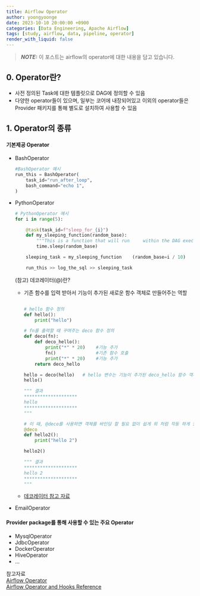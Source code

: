 ```yaml
---
title: Airflow Operator
author: yoongyoonge
date: 2023-10-10 20:00:00 +0900
categories: [Data Engineering, Apache Airflow]
tags: [study, airflow, data, pipeline, operator]
render_with_liquid: false
---
```


> **_NOTE:_** 이 포스트는 airflow의 operator에 대한 내용을 담고 있습니다.


## 0. Operator란?

- 사전 정의된 Task에 대한 템플릿으로 DAG에 정의할 수 있음
- 다양한 operator들이 있으며, 일부는 코어에 내장되어있고 이외의 operator들은 Provider 패키지를 통해 별도로 설치하여 사용할 수 있음

## 1. Operator의 종류
#### 기본제공 Operator
- BashOperator

    ```python
    #BashOperator 예시
    run_this = BashOperator(
        task_id="run_after_loop",
        bash_command="echo 1",
    )
    ```

- PythonOperator
    ```python
    # PythonOperator 예시
    for i in range(5):
    
        @task(task_id=f"sleep_for_{i}")
        def my_sleeping_function(random_base):
            """This is a function that will run     within the DAG execution"""
            time.sleep(random_base)
    
        sleeping_task = my_sleeping_function    (random_base=i / 10)
    
        run_this >> log_the_sql >> sleeping_task
    ```
    (참고) 데코레이터(@)란?
    - 기존 함수를 입력 받아서 기능이 추가된 새로운 함수 객체로 만들어주는 역할

        ```python
    
        # hello 함수 정의
        def hello():
            print("hello")
    
        # fn를 출력할 때 꾸며주는 deco 함수 정의
        def deco(fn):
            def deco_hello():
                print("*" * 20)    #기능 추가
                fn()               #기존 함수 호출
                print("*" * 20)    #기능 추가
            return deco_hello
    
        hello = deco(hello)   # hello 변수는 기능이 추가된 deco_hello 함수 객체를 바인딩
        hello()

        """ 결과
        ********************
        hello 
        ********************
        """

        # 이 때, @deco를 사용하면 객체를 바인딩 할 필요 없이 쉽게 위 처럼 작동 하게 할 수 있다.
        @deco
        def hello2():
            print("hello 2")

        hello2()

        """ 결과
        ********************
        hello 2
        ********************
        """

        ```
    - [데코레이터 참고 자료](https://wikidocs.net/160127)

- EmailOperator

#### Provider package를 통해 사용할 수 있는 주요 Operator

- MysqlOperator
- JdbcOperator
- DockerOperator
- HiveOperator
- ...


참고자료 <br>
[Airflow Operator](https://airflow.apache.org/docs/apache-airflow/stable/core-concepts/operators.html) <br>
[Airflow Operator and Hooks Reference](https://airflow.apache.org/docs/apache-airflow/stable/operators-and-hooks-ref.html)